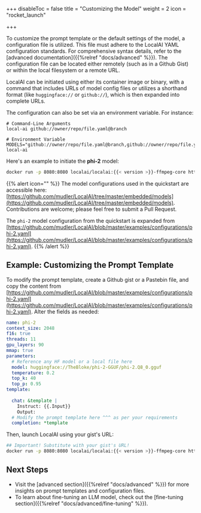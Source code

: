 +++
disableToc = false
title = "Customizing the Model"
weight = 2
icon = "rocket_launch"

+++

To customize the prompt template or the default settings of the model, a configuration file is utilized. This file must adhere to the LocalAI YAML configuration standards. For comprehensive syntax details, refer to the [advanced documentation]({{%relref "docs/advanced" %}}). The configuration file can be located either remotely (such as in a Github Gist) or within the local filesystem or a remote URL.

LocalAI can be initiated using either its container image or binary, with a command that includes URLs of model config files or utilizes a shorthand format (like `huggingface://` or `github://`), which is then expanded into complete URLs.

The configuration can also be set via an environment variable. For instance:

```
# Command-Line Arguments
local-ai github://owner/repo/file.yaml@branch

# Environment Variable
MODELS="github://owner/repo/file.yaml@branch,github://owner/repo/file.yaml@branch" local-ai
```

Here's an example to initiate the **phi-2** model:

```bash
docker run -p 8080:8080 localai/localai:{{< version >}}-ffmpeg-core https://gist.githubusercontent.com/mudler/ad601a0488b497b69ec549150d9edd18/raw/a8a8869ef1bb7e3830bf5c0bae29a0cce991ff8d/phi-2.yaml
```

{{% alert icon="" %}}
The model configurations used in the quickstart are accessible here: [https://github.com/mudler/LocalAI/tree/master/embedded/models](https://github.com/mudler/LocalAI/tree/master/embedded/models). Contributions are welcome; please feel free to submit a Pull Request.

The `phi-2` model configuration from the quickstart is expanded from [https://github.com/mudler/LocalAI/blob/master/examples/configurations/phi-2.yaml](https://github.com/mudler/LocalAI/blob/master/examples/configurations/phi-2.yaml).
{{% /alert %}}

## Example: Customizing the Prompt Template

To modify the prompt template, create a Github gist or a Pastebin file, and copy the content from [https://github.com/mudler/LocalAI/blob/master/examples/configurations/phi-2.yaml](https://github.com/mudler/LocalAI/blob/master/examples/configurations/phi-2.yaml). Alter the fields as needed:

```yaml
name: phi-2
context_size: 2048
f16: true
threads: 11
gpu_layers: 90
mmap: true
parameters:
  # Reference any HF model or a local file here
  model: huggingface://TheBloke/phi-2-GGUF/phi-2.Q8_0.gguf
  temperature: 0.2
  top_k: 40
  top_p: 0.95
template:
  
  chat: &template |
    Instruct: {{.Input}}
    Output:
  # Modify the prompt template here ^^^ as per your requirements
  completion: *template
```

Then, launch LocalAI using your gist's URL:

```bash
## Important! Substitute with your gist's URL!
docker run -p 8080:8080 localai/localai:{{< version >}}-ffmpeg-core https://gist.githubusercontent.com/xxxx/phi-2.yaml
```

## Next Steps

- Visit the [advanced section]({{%relref "docs/advanced" %}}) for more insights on prompt templates and configuration files.
- To learn about fine-tuning an LLM model, check out the [fine-tuning section]({{%relref "docs/advanced/fine-tuning" %}}).